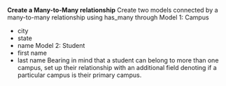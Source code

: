 **Create a Many-to-Many relationship**
Create two models connected by a many-to-many relationship using has_many through
Model 1: Campus
 - city
 - state
 - name
Model 2: Student
 - first name
 - last name
Bearing in mind that a student can belong to more than one campus, set up their relationship with an
additional field denoting if a particular campus is their primary campus.